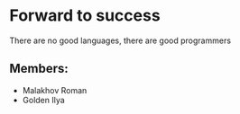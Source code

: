 # Forward to success
There are no good languages, there are good programmers

## Members:
*  Malakhov Roman
*  Golden Ilya